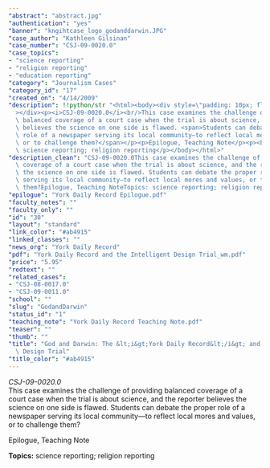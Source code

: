 ```yaml
---
"abstract": "abstract.jpg"
"authentication": "yes"
"banner": "kngihtcase_logo_godanddarwin.JPG"
"case_author": "Kathleen Gilsinan"
"case_number": "CSJ-09-0020.0"
"case_topics":
- "science reporting"
- "religion reporting"
- "education reporting"
"category": "Journalism Cases"
"category_id": "17"
"created_on": "4/14/2009"
"description": !!python/str "<html><body><div style=\"padding: 10px; float: right;\"\
  ></div><p><i>CSJ-09-0020.0</i><br/>This case examines the challenge of providing\
  \ balanced coverage of a court case when the trial is about science, and the reporter\
  \ believes the science on one side is flawed. <span>Students can debate the proper\
  \ role of a newspaper serving its local community—to reflect local mores and values,\
  \ or to challenge them?</span></p><p>Epilogue, Teaching Note</p><p><b>Topics:</b>\
  \ science reporting; religion reporting</p></body></html>"
"description_clean": "CSJ-09-0020.0This case examines the challenge of providing balanced\
  \ coverage of a court case when the trial is about science, and the reporter believes\
  \ the science on one side is flawed. Students can debate the proper role of a newspaper\
  \ serving its local community—to reflect local mores and values, or to challenge\
  \ them?Epilogue, Teaching NoteTopics: science reporting; religion reporting"
"epilogue": "York Daily Record Epilogue.pdf"
"faculty_notes": ""
"faculty_only": ""
"id": "30"
"layout": "standard"
"link_color": "#ab4915"
"linked_classes": ""
"news_org": "York Daily Record"
"pdf": "York Daily Record and the Intelligent Design Trial_wm.pdf"
"price": "5.95"
"redtext": ""
"related_cases":
- "CSJ-08-0017.0"
- "CSJ-09-0011.0"
"school": ""
"slug": "GodandDarwin"
"status_id": "1"
"teaching_note": "York Daily Record Teaching Note.pdf"
"teaser": ""
"thumb": ""
"title": "God and Darwin: The &lt;i&gt;York Daily Record&lt;/i&gt; and the Intelligent\
  \ Design Trial"
"title_color": "#ab4915"
---
```

<html><body><div style="padding: 10px; float: right;"></div><p><i>CSJ-09-0020.0</i><br/>This case examines the challenge of providing balanced coverage of a court case when the trial is about science, and the reporter believes the science on one side is flawed. <span>Students can debate the proper role of a newspaper serving its local community—to reflect local mores and values, or to challenge them?</span></p><p>Epilogue, Teaching Note</p><p><b>Topics:</b> science reporting; religion reporting</p></body></html>
